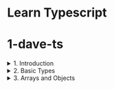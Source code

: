 # Learn Typescript

# 1-dave-ts

<details>
<summary>1. Introduction </summary>

# Typescript site

[https://www.typescriptlang.org/](https://www.typescriptlang.org/)

# Install Typescript

```x
npm install typescript -g
npm install typescript --save-dev
```

# Check Typescript version

```x
tsc -v
```

# Compile Typescript file

```x
tsc main.js
tsc main.js -w
tsc main.js --watch
tsc -w
tsc --noEmitOnError -w
```

# Setup ts-config file

```x
tsc --init
```

# Change Source and Output Dir in ts-config file

```x
  "rootDir": "./src", /* Specify the root folder within your source files. */
  "outDir": "./build/js", /* Specify an output folder for all emitted files. */
  "noEmitOnError": true, /* Disable emitting files if any type checking errors are reported. */
  "target": "es2016", /* Set the JavaScript language version for emitted JavaScript and include compatible library declarations. */
  "strict": true, /* Enable all strict type-checking options. */

  "include": [
      "src"
  ]
```

```js
{
  "compilerOptions": {
    /* Visit https://aka.ms/tsconfig to read more about this file */
    /* Projects */
    // "incremental": true,                              /* Save .tsbuildinfo files to allow for incremental compilation of projects. */
    // "composite": true,                                /* Enable constraints that allow a TypeScript project to be used with project references. */
    // "tsBuildInfoFile": "./.tsbuildinfo",              /* Specify the path to .tsbuildinfo incremental compilation file. */
    // "disableSourceOfProjectReferenceRedirect": true,  /* Disable preferring source files instead of declaration files when referencing composite projects. */
    // "disableSolutionSearching": true,                 /* Opt a project out of multi-project reference checking when editing. */
    // "disableReferencedProjectLoad": true,             /* Reduce the number of projects loaded automatically by TypeScript. */
    /* Language and Environment */
    "target": "es2016", /* Set the JavaScript language version for emitted JavaScript and include compatible library declarations. */
    /* Modules */
    "module": "commonjs", /* Specify what module code is generated. */
    "rootDir": "./src", /* Specify the root folder within your source files. */
    "outDir": "./build/js", /* Specify an output folder for all emitted files. */
    "noEmitOnError": true, /* Disable emitting files if any type checking errors are reported. */
    "forceConsistentCasingInFileNames": true, /* Ensure that casing is correct in imports. */
    /* Type Checking */
    "strict": true, /* Enable all strict type-checking options. */
    "skipLibCheck": true /* Skip type checking all .d.ts files. */
  },
  "include": [
    "src"
  ]
}
```

# #End</details>

<details>
<summary>2. Basic Types </summary>

# Basic Types

```ts
let username: string;
let password: string;
let deskNumber: number;
let isAdmin: boolean;
let isActive: number | boolean | string;
let nickname: any;
let postId: string | number;

username = "Hope Guild";
deskNumber = 6;
isAdmin = false;
const re: RegExp = /\w+/g;

const sum = (a: number, b: number) => {
  return a + b;
};

const userNode: HTMLElement | null = document.getElementById("userNode");

userNode ? (userNode.innerHTML = username) : null;
```

# #End</details>

<details>
<summary>3. Arrays and Objects </summary>

# Arrays and Objects

```x

```

```x

```

```x

```

```x

```

```x

```

```x

```

```x

```

```x

```

```x

```

```x

```

```x

```

```x

```

# #End</details>

